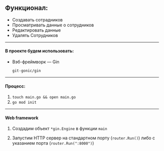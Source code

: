 ## Функционал:

- Создавать сотрадников
- Просматривать данные о сотрудников
- Редактировать данные
- Удалять Сотрудников

------

#### В проекте будем использовать:

- Вэб-фреймворк — Gin

  `git-gonic/gin`



------

#### Процесс:

1. `touch main.go && open main.go`
2. `go mod init`

------



#### Web framework

1. Создадим объект `*gin.Engine` в функции `main`  

   

2. Запустим HTTP сервер на стандартном порту (`router.Run()`) либо с указанием порта (`router.Run(":8000")`)

